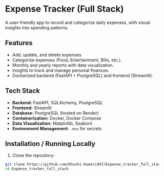 # Expense Tracker (Full Stack)

A user-friendly app to record and categorize daily expenses, with visual insights into spending patterns.

## Features
- Add, update, and delete expenses.
- Categorize expenses (Food, Entertainment, Bills, etc.).
- Monthly and yearly reports with data visualization.
- Insights to track and manage personal finances.
- Dockerized backend (FastAPI + PostgreSQL) and frontend (Streamlit).

## Tech Stack
- **Backend:** FastAPI, SQLAlchemy, PostgreSQL
- **Frontend:** Streamlit
- **Database:** PostgreSQL (hosted on Render)
- **Containerization:** Docker, Docker Compose
- **Data Visualization:** Matplotlib, Seaborn
- **Environment Management:** `.env` for secrets

## Installation / Running Locally

1. Clone the repository:
```bash
git clone https://github.com/Khushi-Kumari947/Expense_tracker_full_stack.git
cd Expense_tracker_full_stack
